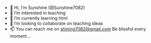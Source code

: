 - 👋 Hi, I’m Sunshine (@Sunshine7082)
- 👀 I’m interested in teaching
- 🌱 I’m currently learning html
- 💞️ I’m looking to collaborate on teaching ideas
- 📫 You can reach me on shining7082@gmail.com
Be blissful every moment...
<!---
Sunshine7082/Sunshine7082 is a ✨ special ✨ repository because its `README.md` (this file) appears on your GitHub profile.
You can click the Preview link to take a look at your changes.
--->
